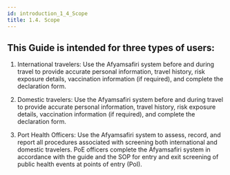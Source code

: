 ```yaml
---
id: introduction_1_4_Scope
title: 1.4. Scope
---
```


## This Guide is intended for three types of users:

1. International travelers: Use the Afyamsafiri system before and during travel to provide accurate personal information, travel history, risk exposure details, vaccination information (if required), and complete the declaration form.

2. Domestic travelers: Use the Afyamsafiri system before and during travel to provide accurate personal information, travel history, risk exposure details, vaccination information (if required), and complete the declaration form.

3. Port Health Officers: Use the Afyamsafiri system to assess, record, and report all procedures associated with screening both international and domestic travelers. PoE officers complete the Afyamsafiri system in accordance with the guide and the SOP for entry and exit screening of public health events at points of entry (PoI).